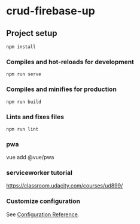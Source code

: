 # crud-firebase-up

## Project setup
```
npm install
```

### Compiles and hot-reloads for development
```
npm run serve
```

### Compiles and minifies for production
```
npm run build
```

### Lints and fixes files
```
npm run lint
```

### pwa 
vue add @vue/pwa

### serviceworker tutorial
https://classroom.udacity.com/courses/ud899/  

### Customize configuration
See [Configuration Reference](https://cli.vuejs.org/config/).
